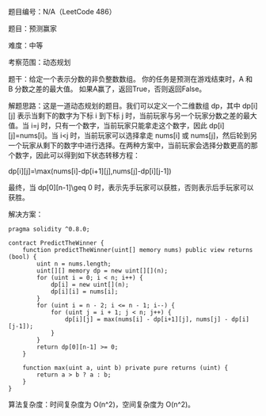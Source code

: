 题目编号：N/A（LeetCode 486）

题目：预测赢家

难度：中等

考察范围：动态规划

题干：给定一个表示分数的非负整数数组。 你的任务是预测在游戏结束时，A 和 B 分数之差的最大值。 如果A赢了，返回True，否则返回False。

解题思路：这是一道动态规划的题目。我们可以定义一个二维数组 dp，其中 dp[i][j] 表示当剩下的数字为下标 i 到下标 j 时，当前玩家与另一个玩家分数之差的最大值。当 i=j 时，只有一个数字，当前玩家只能拿走这个数字，因此 dp[i][j]=nums[i]。当 i<j 时，当前玩家可以选择拿走 nums[i] 或 nums[j]，然后轮到另一个玩家从剩下的数字中进行选择。在两种方案中，当前玩家会选择分数更高的那个数字，因此可以得到如下状态转移方程：

dp[i][j]=\max(nums[i]-dp[i+1][j],nums[j]-dp[i][j-1])

最终，当 dp[0][n-1]\geq 0 时，表示先手玩家可以获胜，否则表示后手玩家可以获胜。

解决方案：

```solidity
pragma solidity ^0.8.0;

contract PredictTheWinner {
    function predictTheWinner(uint[] memory nums) public view returns (bool) {
        uint n = nums.length;
        uint[][] memory dp = new uint[][](n);
        for (uint i = 0; i < n; i++) {
            dp[i] = new uint[](n);
            dp[i][i] = nums[i];
        }
        for (uint i = n - 2; i <= n - 1; i--) {
            for (uint j = i + 1; j < n; j++) {
                dp[i][j] = max(nums[i] - dp[i+1][j], nums[j] - dp[i][j-1]);
            }
        }
        return dp[0][n-1] >= 0;
    }
    
    function max(uint a, uint b) private pure returns (uint) {
        return a > b ? a : b;
    }
}
```

算法复杂度：时间复杂度为 O(n^2)，空间复杂度为 O(n^2)。